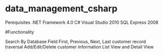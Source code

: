 # data_management_csharp

Perequisites
.NET Framework 4.0
C#
Visual Studio 2010
SQL Express 2008


#Functionality

Search By Database Field
First, Previous, Next, Last customer record traversal
Add/Edit/Delete customer information
List View and Detail View 


